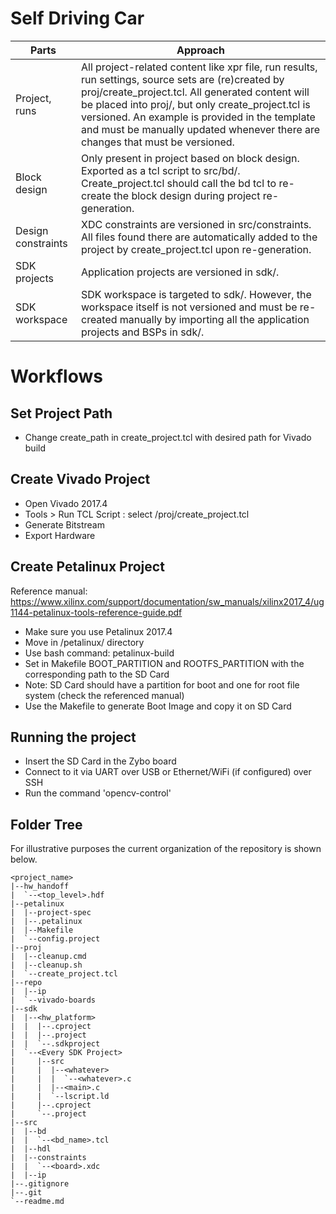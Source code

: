 # Self Driving Car
| Parts      | Approach |
| ----------- | ----------- |
| Project, runs      | All project-related content like xpr file, run results, run settings, source sets are (re)created by proj/create_project.tcl. All generated content will be placed into proj/, but only create_project.tcl is versioned. An example is provided in the template and must be manually updated whenever there are changes that must be versioned.      |
| Block design   | Only present in project based on block design. Exported as a tcl script to src/bd/. Create_project.tcl should call the bd tcl to re-create the block design during project re-generation.       |
| Design constraints | XDC constraints are versioned in src/constraints. All files found there are automatically added to the project by create_project.tcl upon re-generation. |
| SDK projects | Application projects are versioned in sdk/. |
| SDK workspace | SDK workspace is targeted to sdk/. However, the workspace itself is not versioned and must be re-created manually by importing all the application projects and BSPs in sdk/. |

 

# Workflows
## Set Project Path
 - Change create_path in create_project.tcl with desired path for Vivado build

## Create Vivado Project
 - Open Vivado 2017.4
 - Tools > Run TCL Script : select /proj/create_project.tcl
 - Generate Bitstream
 - Export Hardware
 
## Create Petalinux Project
Reference manual: https://www.xilinx.com/support/documentation/sw_manuals/xilinx2017_4/ug1144-petalinux-tools-reference-guide.pdf
 - Make sure you use Petalinux 2017.4
 - Move in /petalinux/ directory
 - Use bash command: petalinux-build
 - Set in Makefile BOOT_PARTITION and ROOTFS_PARTITION with the corresponding path to the SD Card
 - Note: SD Card should have a partition for boot and one for root file system (check the referenced manual)
 - Use the Makefile to generate Boot Image and copy it on SD Card

## Running the project
 - Insert the SD Card in the Zybo board
 - Connect to it via UART over USB or Ethernet/WiFi (if configured) over SSH
 - Run the command 'opencv-control'

## Folder Tree
For illustrative purposes the current organization of the repository is shown below.

 ```
<project_name>
|--hw_handoff
|  `--<top_level>.hdf
|--petalinux
|  |--project-spec
|  |--.petalinux
|  |--Makefile
|  `--config.project
|--proj
|  |--cleanup.cmd
|  |--cleanup.sh
|  `--create_project.tcl
|--repo
|  |--ip
|  `--vivado-boards
|--sdk
|  |--<hw_platform>
|  |  |--.cproject
|  |  |--.project
|  |  `--.sdkproject
|  `--<Every SDK Project>
|     |--src
|     |  |--<whatever>
|     |  |  `--<whatever>.c
|     |  |--<main>.c
|     |  `--lscript.ld
|     |--.cproject
|     `--.project
|--src
|  |--bd
|  |  `--<bd_name>.tcl
|  |--hdl
|  |--constraints
|  |  `--<board>.xdc
|  |--ip
|--.gitignore
|--.git
`--readme.md
